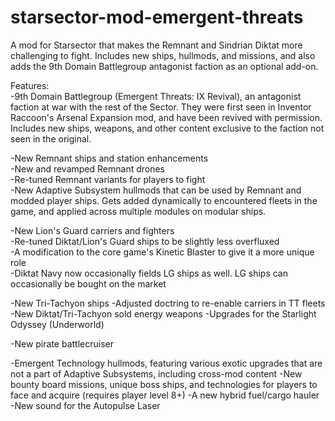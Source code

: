# starsector-mod-emergent-threats
A mod for Starsector that makes the Remnant and Sindrian Diktat more challenging to fight. Includes new ships, hullmods, and missions, and also adds the 9th Domain Battlegroup antagonist faction as an optional add-on.

Features:  
-9th Domain Battlegroup (Emergent Threats: IX Revival), an antagonist faction at war with the rest of the Sector. They were first seen in Inventor Raccoon's Arsenal Expansion mod, and have been revived with permission. Includes new ships, weapons, and other content exclusive to the faction not seen in the original.

-New Remnant ships and station enhancements  
-New and revamped Remnant drones  
-Re-tuned Remnant variants for players to fight  
-New Adaptive Subsystem hullmods that can be used by Remnant and modded player ships. Gets added dynamically to encountered fleets in the game, and applied across multiple modules on modular ships.

-New Lion's Guard carriers and fighters  
-Re-tuned Diktat/Lion's Guard ships to be slightly less overfluxed  
-A modification to the core game's Kinetic Blaster to give it a more unique role  
-Diktat Navy now occasionally fields LG ships as well. LG ships can occasionally be bought on the market  

-New Tri-Tachyon ships
-Adjusted doctring to re-enable carriers in TT fleets  
-New Diktat/Tri-Tachyon sold energy weapons
-Upgrades for the Starlight Odyssey (Underworld)

-New pirate battlecruiser

-Emergent Technology hullmods, featuring various exotic upgrades that are not a part of Adaptive Subsystems, including cross-mod content
-New bounty board missions, unique boss ships, and technologies for players to face and acquire (requires player level 8+)
-A new hybrid fuel/cargo hauler
-New sound for the Autopulse Laser  
